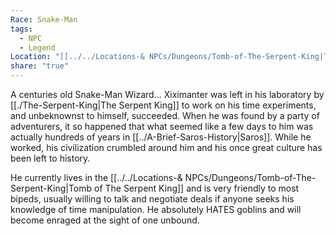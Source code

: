 ```yaml
---
Race: Snake-Man
tags:
  - NPC
  - Legend
Location: "[[../../Locations-& NPCs/Dungeons/Tomb-of-The-Serpent-King|Tomb of The Serpent King]]"
share: "true"
---
```


A centuries old Snake-Man Wizard... Xiximanter was left in his laboratory by [[./The-Serpent-King|The Serpent King]] to work on his time experiments, and unbeknownst to himself, succeeded. When he was found by a party of adventurers, it so happened that what seemed like a few days to him was actually hundreds of years in [[../A-Brief-Saros-History|Saros]]. While he worked, his civilization crumbled around him and his once great culture has been left to history.

He currently lives in the [[../../Locations-& NPCs/Dungeons/Tomb-of-The-Serpent-King|Tomb of The Serpent King]] and is very friendly to most bipeds, usually willing to talk and negotiate deals if anyone seeks his knowledge of time manipulation. He absolutely HATES goblins and will become enraged at the sight of one unbound.